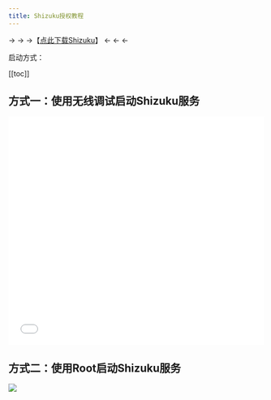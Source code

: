 ```yaml
---
title: Shizuku授权教程
---
```


→ → →【[点此下载Shizuku](https://wwwj.lanzouw.com/itt1r2a0crsf)】 ← ← ←

启动方式：

[[toc]]

## 方式一：使用无线调试启动Shizuku服务

<iframe src="//player.bilibili.com/player.html?bvid=BV1f1421b7Xz&page=1&autoplay=0" scrolling="no" border="0" frameborder="no" framespacing="0" allowfullscreen="true" width="100%" height="450"> </iframe>

## 方式二：使用Root启动Shizuku服务

![](https://cdn.picui.cn/vip/2024/09/15/66e5b60012430.jpg)